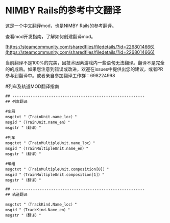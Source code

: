 # NIMBY Rails的参考中文翻译
这是一个中文翻译mod，也是NIMBY Rails的参考翻译。

查看mod开发指南，了解如何创建翻译mod。

[https://steamcommunity.com/sharedfiles/filedetails/?id=2268014666](https://steamcommunity.com/sharedfiles/filedetails/?id=2268014666)

当前翻译不是100%的完美，因技术因素游戏内一些语句无法翻译。翻译不是完全的的成熟。如果您注意到错误或改进，欢迎在issues中提供出您的建议，或者PR参与到翻译中。或者亲自参加翻译工作群：698224998

#列车及轨道MOD翻译指南
```
## ----------------------------------------------------------
## 列车翻译

#车厢
msgctxt "（TrainUnit.name_loc）"
msgid "（TrainUnit.name_en）"
msgstr "（翻译）"

#列车
msgctxt "（TrainMultipleUnit.name_loc）"
msgid "（TrainMultipleUnit.name_en）"
msgstr "（翻译）"

#编组
msgctxt "（TrainMultipleUnit.composition[0]）"
msgid "（TrainMultipleUnit.composition[1]）"
msgstr "（翻译）"

## ----------------------------------------------------------
## 轨道翻译

msgctxt "（TrackKind.Name_loc）"
msgid "（TrackKind.Name_en）"
msgstr "（翻译）"
```
